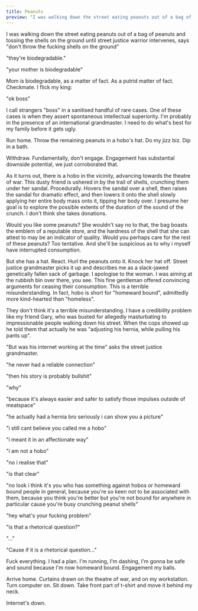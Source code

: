 ```yaml
---
title: Peanuts
preview: "I was walking down the street eating peanuts out of a bag of peanuts and tossing the shells on the ground until street justice warrior intervenes, says..."
---
```

I was walking down the street eating peanuts out of a bag of peanuts and tossing the shells on the ground until street justice warrior intervenes, says "don't throw the fucking shells on the ground"

"they're biodegradable."

"your mother is biodegradable"

Mom is biodegradable, as a matter of fact. As a putrid matter of fact. Checkmate. I flick my king: 

"ok boss"

I call strangers "boss" in a sanitised handful of rare cases. One of these cases is when they assert spontaneous intellectual superiority. I'm probably in the presence of an international grandmaster. I need to do what's best for my family before it gets ugly.

Run home. Throw the remaining peanuts in a hobo's hat. Do my jizz biz. Dip in a bath.

Withdraw. Fundamentally, don't engage. Engagement has substantial downside potential, we just corroborated that. 

As it turns out, there is a hobo in the vicinity, advancing towards the theatre of war. This dusty friend is ushered in by the trail of shells, crunching them under her sandal. Procedurally. Hovers the sandal over a shell, then raises the sandal for dramatic effect, and then lowers it onto the shell slowly applying her entire body mass onto it, tipping her body over. I presume her goal is to explore the possible extents of the duration of the sound of the crunch. I don't think she takes donations.

Would you like some peanuts? She wouldn't say no to that, the bag boasts the emblem of a reputable store, and the hardness of the shell that she can attest to may be an indicator of quality. Would you perhaps care for the rest of these peanuts? Too tentative. And she'll be suspicious as to why i myself have interrupted consumption.

But she has a hat. React. Hurl the peanuts onto it. Knock her hat off. Street justice grandmaster picks it up and describes me as a slack-jawed genetically fallen sack of garbage. I apologise to the woman. I was aiming at the rubbish bin over there, you see. This fine gentleman offered convincing arguments for ceasing their consumption. This is a terrible misunderstanding. In fact, hobo is short for "homeward bound", admittedly more kind-hearted than "homeless".

They don't think it's a terrible misunderstanding. I have a credibility problem like my friend Gary, who was busted for allegedly masturbating to impressionable people walking down his street. When the cops showed up he told them that actually he was "adjusting his hernia, while pulling his pants up".

"But was his internet working at the time" asks the street justice grandmaster.

"he never had a reliable connection"

"then his story is probably bullshit"

"why"

"because it's always easier and safer to satisfy those impulses outside of meatspace"

"he actually had a hernia bro seriously i can show you a picture"

"i still cant believe you called me a hobo"

"i meant it in an affectionate way"

"i am not a hobo"

"no i realise that"

"is that clear"

"no look i think it's you who has something against hobos or homeward bound people in general, because you're so keen not to be associated with them, because you think you're better but you're not bound for anywhere in particular cause you're busy crunching peanut shells"

"hey what's your fucking problem"

"is that a rhetorical question?"

"..."

"Cause if it is a rhetorical question..."

Fuck everything. I had a plan. I'm running, I'm dashing, I'm gonna be safe and sound because I'm now homeward bound. Engagement my balls.

Arrive home. Curtains drawn on the theatre of war, and on my workstation. Turn computer on. Sit down. Take front part of t-shirt and move it behind my neck.

Internet's down.

